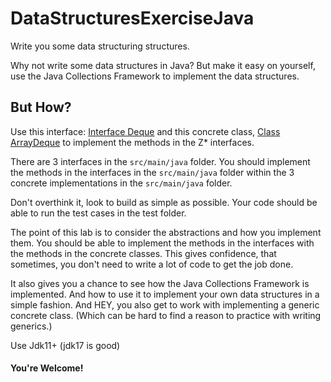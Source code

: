 # DataStructuresExerciseJava
Write you some data structuring structures.

Why not write some data structures in Java? But make it easy on yourself, use the Java Collections Framework to implement the data structures.

## But How?

Use this interface: [Interface Deque<E>](https://docs.oracle.com/javase/8/docs/api/java/util/Deque.html) and this concrete class,
[Class ArrayDeque<E>](https://docs.oracle.com/javase/8/docs/api/java/util/ArrayDeque.html) to implement the methods in the Z* interfaces.

There are 3 interfaces in the `src/main/java` folder. You should implement the methods in the interfaces in the `src/main/java` folder within the 3 concrete implementations in the `src/main/java` folder.

Don't overthink it, look to build as simple as possible. Your code should be able to run the  test cases in the test folder.

The point of this lab is to consider the abstractions and how you implement them. You should be able to implement the methods in the interfaces with the methods in the concrete classes. This gives confidence, that sometimes, you don't need to write a lot of code to get the job done. 

It also gives you a chance to see how the Java Collections Framework is implemented. And how to use it to implement your own data structures in a simple fashion. 
And HEY, you also get to work with implementing a generic concrete class. 
(Which can be hard to find a reason to practice with writing generics.)

Use Jdk11+ (jdk17 is good)

#### You're Welcome!
